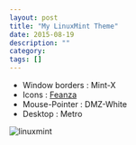 ```yaml
---
layout: post
title: "My LinuxMint Theme"
date: 2015-08-19
description: ""
category: 
tags: []
---
```


- Window borders : Mint-X
- Icons : [Feanza](http://mudongliang.github.io/2015/08/19/linuxmint-install-faenza-icon-theme.html)
- Mouse-Pointer : DMZ-White
- Desktop : Metro

![linuxmint]({{site.url}}/images/linuxmint.png)
